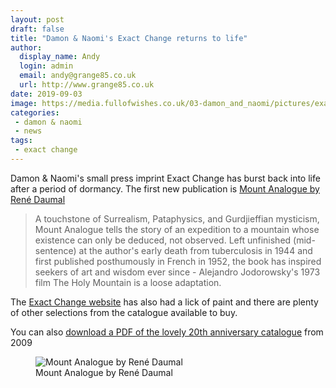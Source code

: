 ```yaml
---
layout: post
draft: false
title: "Damon & Naomi's Exact Change returns to life"
author:
  display_name: Andy
  login: admin
  email: andy@grange85.co.uk
  url: http://www.grange85.co.uk
date: 2019-09-03
image: https://media.fullofwishes.co.uk/03-damon_and_naomi/pictures/exact-change-mount-analogue.jpg
categories:
 - damon & naomi
 - news
tags:
 - exact change
---
```

Damon & Naomi's small press imprint Exact Change has burst back into life after a period of dormancy. The first new publication is <a href="https://exactchange.com/books/mount-analogue">Mount Analogue by René Daumal</a>

> A touchstone of Surrealism, Pataphysics, and Gurdjieffian mysticism, Mount Analogue tells the story of an expedition to a mountain whose existence can only be deduced, not observed. Left unfinished (mid-sentence) at the author's early death from tuberculosis in 1944 and first published posthumously in French in 1952, the book has inspired seekers of art and wisdom ever since - Alejandro Jodorowsky's 1973 film The Holy Mountain is a loose adaptation.

The <a href="https://exactchange.com/">Exact Change website</a> has also had a lick of paint and there are plenty of other selections from the catalogue available to buy.

You can also <a href="https://exactchange.com/about">download a PDF of the lovely 20th anniversary catalogue</a> from 2009

<figure class="caption aligncenter"><img src="https://media.fullofwishes.co.uk/03-damon_and_naomi/pictures/exact-change-mount-analogue.jpg" alt="Mount Analogue by René Daumal" /><figcaption class="caption-text">Mount Analogue by René Daumal</figcaption></figure>
